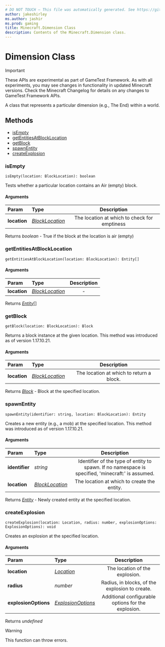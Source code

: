 ```yaml
---
# DO NOT TOUCH — This file was automatically generated. See https://github.com/Mojang/MinecraftScriptingApiDocsGenerator to modify descriptions, examples, etc.
author: jakeshirley
ms.author: jashir
ms.prod: gaming
title: Minecraft.Dimension Class
description: Contents of the Minecraft.Dimension class.
---
```

# Dimension Class
>[!IMPORTANT]
>These APIs are experimental as part of GameTest Framework. As with all experiments, you may see changes in functionality in updated Minecraft versions. Check the Minecraft Changelog for details on any changes to GameTest Framework APIs.

A class that represents a particular dimension (e.g., The End) within a world.


## Methods
- [isEmpty](#isempty)
- [getEntitiesAtBlockLocation](#getentitiesatblocklocation)
- [getBlock](#getblock)
- [spawnEntity](#spawnentity)
- [createExplosion](#createexplosion)
  
### **isEmpty**
`
isEmpty(location: BlockLocation): boolean
`

Tests whether a particular location contains an Air (empty) block.
#### Arguments
| Param | Type | Description |
| :--- | :--- | :---: |
| **location** | [*BlockLocation*](BlockLocation.md) | The location at which to check for emptiness |

Returns *boolean* - True if the block at the location is air (empty)


### **getEntitiesAtBlockLocation**
`
getEntitiesAtBlockLocation(location: BlockLocation): Entity[]
`

#### Arguments
| Param | Type | Description |
| :--- | :--- | :---: |
| **location** | [*BlockLocation*](BlockLocation.md) | - |

Returns [*Entity*](Entity.md)[]


### **getBlock**
`
getBlock(location: BlockLocation): Block
`

Returns a block instance at the given location. This method was introduced as of version 1.17.10.21.
#### Arguments
| Param | Type | Description |
| :--- | :--- | :---: |
| **location** | [*BlockLocation*](BlockLocation.md) | The location at which to return a block. |

Returns [*Block*](Block.md) - Block at the specified location.


### **spawnEntity**
`
spawnEntity(identifier: string, location: BlockLocation): Entity
`

Creates a new entity (e.g., a mob) at the specified location. This method was introduced as of version 1.17.10.21.
#### Arguments
| Param | Type | Description |
| :--- | :--- | :---: |
| **identifier** | *string* | Identifier of the type of entity to spawn. If no namespace is specified, 'minecraft:' is assumed. |
| **location** | [*BlockLocation*](BlockLocation.md) | The location at which to create the entity. |

Returns [*Entity*](Entity.md) - Newly created entity at the specified location.


### **createExplosion**
`
createExplosion(location: Location, radius: number, explosionOptions: ExplosionOptions): void
`

Creates an explosion at the specified location.
#### Arguments
| Param | Type | Description |
| :--- | :--- | :---: |
| **location** | [*Location*](Location.md) | The location of the explosion. |
| **radius** | *number* | Radius, in blocks, of the explosion to create. |
| **explosionOptions** | [*ExplosionOptions*](ExplosionOptions.md) | Additional configurable options for the explosion. |

Returns *undefined*

> [!WARNING]
> This function can throw errors.

